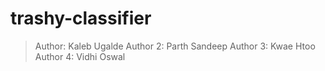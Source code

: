 # trashy-classifier

> Author: Kaleb Ugalde
> Author 2: Parth Sandeep
> Author 3: Kwae Htoo
> Author 4: Vidhi Oswal


